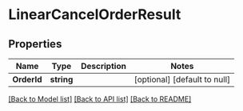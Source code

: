 # LinearCancelOrderResult

## Properties
Name | Type | Description | Notes
------------ | ------------- | ------------- | -------------
**OrderId** | **string** |  | [optional] [default to null]

[[Back to Model list]](../README.md#documentation-for-models) [[Back to API list]](../README.md#documentation-for-api-endpoints) [[Back to README]](../README.md)


